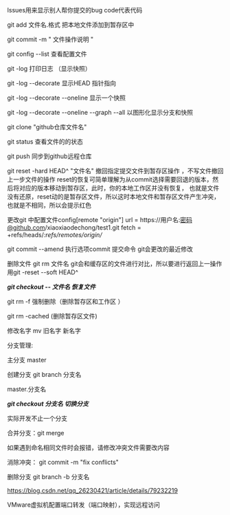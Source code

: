 Issues用来显示别人帮你提交的bug
code代表代码

git  add  文件名.格式  把本地文件添加到暂存区中

git commit  -m " 文件操作说明 "

git   config  --list   查看配置文件

git -log  打印日志  （显示快照）

git -log  --decorate  显示HEAD 指针指向

git -log  --decorate   --oneline   显示一个快照

git -log  --decorate   --oneline   --graph --all   以图形化显示分支和快照

git  clone  "github仓库文件名"

git   status   查看文件的的状态

git  push   同步到github远程仓库

git  reset  -hard HEAD^  "文件名"  撤回指定提交文件到暂存区操作  ，不写文件撤回上一步文件的操作
reset的恢复可简单理解为从commit选择需要回退的版本，然后将对应的版本移动到暂存区，此时，你的本地工作区并没有恢复，
也就是文件没有还原，reset动的是暂存区文件，所以这时本地文件和暂存区文件产生冲突，也就是不相同，所以会提示红色

更改git 中配置文件config[remote "origin"]
	url = https://用户名:密码@github.com/xiaoxiaodechong/test1.git
	fetch = +refs/heads/*:refs/remotes/origin/*

git  commit --amend 执行选项commit   提交命令 git会更改的最近修改

删除文件  git  rm  文件名  git会和缓存区的文件进行对比，所以要进行返回上一操作 用git -reset --soft HEAD^

***git    checkout  -- 文件名     恢复文件***

git  rm -f  强制删除（删除暂存区和工作区 ）

git    rm  -cached      (删除暂存区文件)

修改名字   mv  旧名字  新名字

分支管理:

主分支  master

创建分支 git  branch  分支名

master.分支名

***git  checkout   分支名 切换分支***

实际开发不止一个分支

合并分支：git  merge 

如果遇到命名相同文件时会报错，请修改冲突文件需要改内容   

消除冲突： git commit  -m  "fix  conflicts"

删除分支   git  branch  -b 分支名

 



 

https://blog.csdn.net/qq_26230421/article/details/79232219

VMware虚拟机配置端口转发（端口映射），实现远程访问